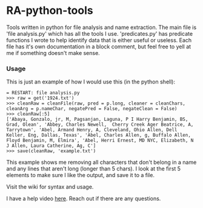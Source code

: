 # RA-python-tools
Tools written in python for file analysis and name extraction.
The main file is 'file analysis.py' which has all the tools I use.
'predicates.py' has predicate functions I wrote to help identify data that is either useful or useless.
Each file has it's own documentation in a block comment, but feel free to yell at me if something doesn't make sense.



### Usage
This is just an example of how I would use this (in the python shell):

```
= RESTART: file analysis.py
>>> raw = get('1924.txt')
>>> cleanRaw = cleanFile(raw, pred = p.long, cleaner = cleanChars, cleanArg = p.nameChar, negatePred = False, negateClean = False)
>>> cleanRaw[:5]
['Abaya, Gonzalo, jr, M, Pagsanjan, Laguna, P I Harry Benjamin, BS, Grad, Olean', 'Abbey, Charles Newell,  Cherry Creek Ager Beatrice, A, Tarrytown', 'Abel, Armand Henry, A, Cleveland, Ohio Allen, Dell Keller, Eng, Dallas, Texas', 'Abel, Charles Allen, g, Buffalo Allen, Floyd Benjamin, M, Elmira', 'Abel, Herri Ernest, MD NYC, Elizabeth, N J Allen, Laura Catherine, Ag, C']
>>> save(cleanRaw, 'example.txt')
```

This example shows me removing all characters that don't belong in a name and any lines that aren't long (longer than 5 chars). I look at the first 5 elements to make sure I like the output, and save it to a file.

Visit the wiki for syntax and usage.

I have a help video [here](https://youtu.be/f5S-SsI30pw). Reach out if there are any questions.
